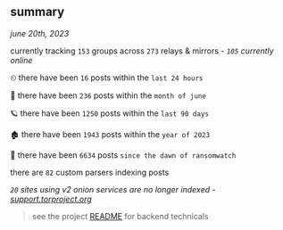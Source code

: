 
## summary
_june 20th, 2023_

currently tracking `153` groups across `273` relays & mirrors - _`105` currently online_

⏲ there have been `16` posts within the `last 24 hours`

🦈 there have been `236` posts within the `month of june`

🪐 there have been `1250` posts within the `last 90 days`

🏚 there have been `1943` posts within the `year of 2023`

🦕 there have been `6634` posts `since the dawn of ransomwatch`

there are `82` custom parsers indexing posts

_`20` sites using v2 onion services are no longer indexed - [support.torproject.org](https://support.torproject.org/onionservices/v2-deprecation/)_

> see the project [README](https://github.com/joshhighet/ransomwatch#ransomwatch--) for backend technicals

